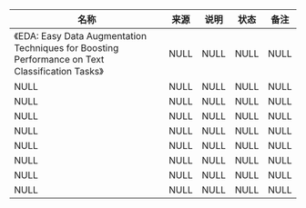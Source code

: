 |名称  |  来源   | 说明  |状态   | 备注  |
|  ----  | ----  |----  | ----  |----  |
| 《EDA: Easy Data Augmentation Techniques for Boosting Performance on Text Classification Tasks》  | NULL |NULL |NULL |NULL |
| NULL  | NULL |NULL |NULL |NULL |
| NULL  | NULL |NULL |NULL |NULL |
| NULL  | NULL |NULL |NULL |NULL |
| NULL  | NULL |NULL |NULL |NULL |
| NULL  | NULL |NULL |NULL |NULL |
| NULL  | NULL |NULL |NULL |NULL |
| NULL  | NULL |NULL |NULL |NULL |
| NULL  | NULL |NULL |NULL |NULL |
